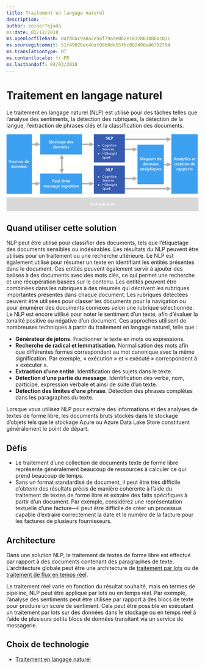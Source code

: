 ```yaml
---
title: Traitement en langage naturel
description: ''
author: zoinerTejada
ms:date: 02/12/2018
ms.openlocfilehash: 0afd8ac9a8a2e56f79ade0b2e10328630866c03c
ms.sourcegitcommit: 51f49026ec46af0860de55f6c082490e46792794
ms.translationtype: HT
ms.contentlocale: fr-FR
ms.lasthandoff: 04/03/2018
---
```

# <a name="natural-language-processing"></a>Traitement en langage naturel

Le traitement en langage naturel (NLP) est utilisé pour des tâches telles que l’analyse des sentiments, la détection des rubriques, la détection de la langue, l’extraction de phrases clés et la classification des documents.

![](./images/nlp-pipeline.png)

## <a name="when-to-use-this-solution"></a>Quand utiliser cette solution

NLP peut être utilisé pour classifier des documents, tels que l’étiquetage des documents sensibles ou indésirables. Les résultats du NLP peuvent être utilisés pour un traitement ou une recherche ultérieure. Le NLP est également utilisé pour résumer un texte en identifiant les entités présentes dans le document. Ces entités peuvent également servir à ajouter des balises à des documents avec des mots clés, ce qui permet une recherche et une récupération basées sur le contenu. Les entités peuvent être combinées dans les rubriques à des résumés qui décrivent les rubriques importantes présentes dans chaque document. Les rubriques détectées peuvent être utilisées pour classer les documents pour la navigation ou pour énumérer des documents connexes selon une rubrique sélectionnée. Le NLP est encore utilisé pour noter le sentiment d’un texte, afin d’évaluer la tonalité positive ou négative d’un document. Ces approches utilisent de nombreuses techniques à partir du traitement en langage naturel, telle que : 

- **Générateur de jetons**. Fractionner le texte en mots ou expressions.
- **Recherche de radical et lemmatisation**. Normalisation des mots afin que différentes formes correspondent au mot canonique avec la même signification. Par exemple, « exécution » et « exécuté » correspondent à « exécuter ». 
- **Extraction d’une entité**. Identification des sujets dans le texte.
- **Détection d’une partie du message**. Identification des verbe, nom, participe, expression verbale et ainsi de suite d’un texte.
- **Détection des limites d’une phrase**. Détection des phrases complètes dans les paragraphes du texte.

Lorsque vous utilisez NLP pour extraire des informations et des analyses de textes de forme libre, les documents bruts stockés dans le stockage d’objets tels que le stockage Azure ou Azure Data Lake Store constituent généralement le point de départ. 

## <a name="challenges"></a>Défis

- Le traitement d’une collection de documents texte de forme libre représente généralement beaucoup de ressources à calculer ce qui prend beaucoup de temps.
- Sans un format standardisé de document, il peut être très difficile d’obtenir des résultats précis de manière cohérente à l’aide du traitement de textes de forme libre et extraire des faits spécifiques à partir d’un document. Par exemple, considérez une représentation textuelle d’une facture&mdash;il peut être difficile de créer un processus capable d’extraire correctement la date et le numéro de la facture pour les factures de plusieurs fournisseurs.

## <a name="architecture"></a>Architecture

Dans une solution NLP, le traitement de textes de forme libre est effectué par rapport à des documents contenant des paragraphes de texte. L’architecture globale peut être une architecture de [traitement par lots](../big-data/batch-processing.md) ou de [traitement de flux en temps réel](../big-data/real-time-processing.md).

Le traitement réel varie en fonction du résultat souhaité, mais en termes de pipeline, NLP peut être appliqué par lots ou en temps réel. Par exemple, l’analyse des sentiments peut être utilisée par rapport à des blocs de texte pour produire un score de sentiment. Cela peut être possible en exécutant un traitement par lots sur des données dans le stockage ou en temps réel à l’aide de plusieurs petits blocs de données transitant via un service de messagerie.

## <a name="technology-choices"></a>Choix de technologie

- [Traitement en langage naturel](../technology-choices/natural-language-processing.md)